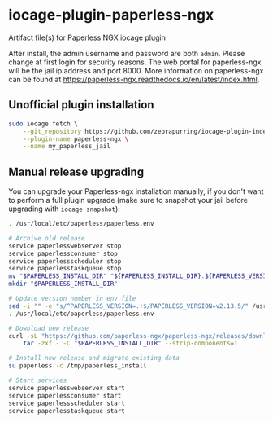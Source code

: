 # iocage-plugin-paperless-ngx

Artifact file(s) for Paperless NGX iocage plugin

After install, the admin username and password are both `admin`.  Please change at first login for security reasons.  The web portal for paperless-ngx will be the jail ip address and port 8000.  More information on paperless-ngx can be found at https://paperless-ngx.readthedocs.io/en/latest/index.html.

## Unofficial plugin installation

```sh
sudo iocage fetch \
    --git_repository https://github.com/zebrapurring/iocage-plugin-index \
    --plugin-name paperless-ngx \
    --name my_paperless_jail
```

## Manual release upgrading

You can upgrade your Paperless-ngx installation manually, if you don't want to perform a full plugin upgrade (make sure to snapshot your jail before upgrading with `iocage snapshot`):

```sh
. /usr/local/etc/paperless/paperless.env

# Archive old release
service paperlesswebserver stop
service paperlessconsumer stop
service paperlessscheduler stop
service paperlesstaskqueue stop
mv "$PAPERLESS_INSTALL_DIR" "${PAPERLESS_INSTALL_DIR}.${PAPERLESS_VERSION}"
mkdir "$PAPERLESS_INSTALL_DIR"

# Update version number in env file
sed -i "" -e "s/^PAPERLESS_VERSION=.+$/PAPERLESS_VERSION=v2.13.5/" /usr/local/etc/paperless/paperless.env
. /usr/local/etc/paperless/paperless.env

# Download new release
curl -sL "https://github.com/paperless-ngx/paperless-ngx/releases/download/${PAPERLESS_VERSION}/paperless-ngx-${PAPERLESS_VERSION}.tar.xz" | \
    tar -zxf - -C "$PAPERLESS_INSTALL_DIR" --strip-components=1

# Install new release and migrate existing data
su paperless -c /tmp/paperless_install

# Start services
service paperlesswebserver start
service paperlessconsumer start
service paperlessscheduler start
service paperlesstaskqueue start
```
